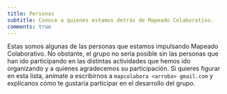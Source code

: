 ```yaml
---
title: Personas
subtitle: Conoce a quienes estamos detrás de Mapeado Colaborativo.
comments: true
---
```

Estas somos algunas de las personas que estamos impulsando Mapeado Colaborativo. No obstante, el grupo no sería posible sin las personas que han ido participando en las distintas actividades que hemos ido organizando y a quienes agradecemos su participación. Si quieres figurar en esta lista, anímate a escribirnos a `mapcolabora <arroba> gmail.com` y explícanos cómo te gustaría participar en el desarrollo del grupo.
